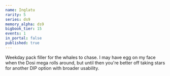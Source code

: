 ```yaml
---
name: Inglatu
rarity: 5
series: ds9
memory_alpha: ds9
bigbook_tier: 15
events: 1
in_portal: false
published: true
---
```


Weekday pack filler for the whales to chase. I may have egg on my face when the Dosi mega rolls around, but until then you're better off taking stars for another DIP option with broader usability.
